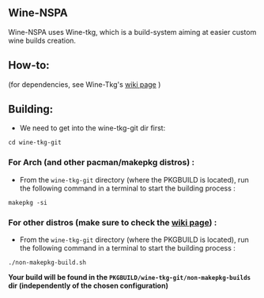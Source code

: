 ## Wine-NSPA

Wine-NSPA uses Wine-tkg, which is a build-system aiming at easier custom wine builds creation.

## How-to:

(for dependencies, see Wine-Tkg's [wiki page](https://github.com/Tk-Glitch/PKGBUILDS/wiki/wine-tkg-git) )

## Building:

 * We need to get into the wine-tkg-git dir first:
```
cd wine-tkg-git
```

### For Arch (and other pacman/makepkg distros) :

 * From the `wine-tkg-git` directory (where the PKGBUILD is located), run the following command in a terminal to start the building process :
```
makepkg -si
```

### For other distros (make sure to check the [wiki page](https://github.com/Tk-Glitch/PKGBUILDS/wiki/wine-tkg-git)) :

 * From the `wine-tkg-git` directory (where the PKGBUILD is located), run the following command in a terminal to start the building process :
```
./non-makepkg-build.sh
```
**Your build will be found in the `PKGBUILD/wine-tkg-git/non-makepkg-builds` dir (independently of the chosen configuration)**
